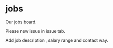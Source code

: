 jobs
====

Our jobs board.

Please new issue in issue tab.

Add job description , salary range and contact way.
